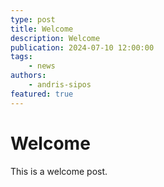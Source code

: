 ```yaml
---
type: post
title: Welcome
description: Welcome
publication: 2024-07-10 12:00:00
tags: 
    - news
authors: 
    - andris-sipos
featured: true
---
```


# Welcome

This is a welcome post.
